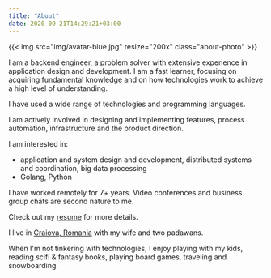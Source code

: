```yaml
---
title: "About"
date: 2020-09-21T14:29:21+03:00
---
```


{{< img src="img/avatar-blue.jpg" resize="200x" class="about-photo" >}}

I am a backend engineer, a problem solver with extensive experience in
application design and development. I am a fast learner, focusing on
acquiring fundamental knowledge and on how technologies work to achieve a high
level of understanding.

I have used a wide range of technologies and programming languages.

I am actively involved in designing and implementing features,
process automation, infrastructure and the product direction.

I am interested in:

* application and system design and development, distributed systems and coordination, big data processing
* Golang, Python

I have worked remotely for 7+ years. Video conferences and business group chats are second nature to me.

Check out my [resume](/cv/) for more details.

I live in [Craiova, Romania](https://goo.gl/maps/cddmJ4ihbTyzFJks7) with my wife and two padawans.

When I'm not tinkering with technologies, I enjoy playing with my kids, reading scifi & fantasy books, playing board games, traveling and snowboarding.
